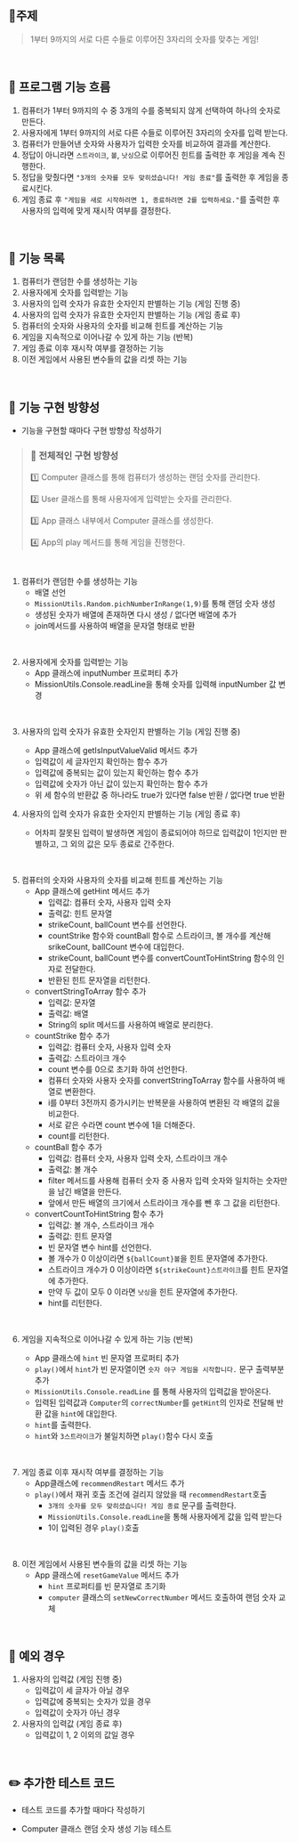 ## 🎯주제

> 1부터 9까지의 서로 다른 수들로 이루어진 3자리의 숫자를 맞추는 게임!

<br/>

## 🚀 프로그램 기능 흐름

1. 컴퓨터가 1부터 9까지의 수 중 3개의 수를 중복되지 않게 선택하여 하나의 숫자로 만든다.
2. 사용자에게 1부터 9까지의 서로 다른 수들로 이루어진 3자리의 숫자를 입력 받는다.
3. 컴퓨터가 만들어낸 숫자와 사용자가 입력한 숫자를 비교하여 결과를 계산한다.
4. 정답이 아니라면 `스트라이크`, `볼`, `낫싱`으로 이루어진 힌트를 출력한 후 게임을 계속 진행한다.
5. 정답을 맞췄다면 `"3개의 숫자를 모두 맞히셨습니다! 게임 종료"`를 출력한 후 게임을 종료시킨다.
6. 게임 종료 후 `"게임을 새로 시작하려면 1, 종료하려면 2를 입력하세요."`를 출력한 후 사용자의 입력에 맞게 재시작 여부를 결정한다.

<br/>

## 📖 기능 목록

1. 컴퓨터가 랜덤한 수를 생성하는 기능
2. 사용자에게 숫자를 입력받는 기능
3. 사용자의 입력 숫자가 유효한 숫자인지 판별하는 기능 (게임 진행 중)
4. 사용자의 입력 숫자가 유효한 숫자인지 판별하는 기능 (게임 종료 후)
5. 컴퓨터의 숫자와 사용자의 숫자를 비교해 힌트를 계산하는 기능
6. 게임을 지속적으로 이어나갈 수 있게 하는 기능 (반복)
7. 게임 종료 이후 재시작 여부를 결정하는 기능
8. 이전 게임에서 사용된 변수들의 값을 리셋 하는 기능

<br/>

## 🧭 기능 구현 방향성

- 기능을 구현할 때마다 구현 방향성 작성하기

> ### 📌 전체적인 구현 방향성
>
> 1️⃣ Computer 클래스를 통해 컴퓨터가 생성하는 랜덤 숫자를 관리한다.
>
> 2️⃣ User 클래스를 통해 사용자에게 입력받는 숫자를 관리한다.
>
> 3️⃣ App 클래스 내부에서 Computer 클래스를 생성한다.
>
> 4️⃣ App의 play 메서드를 통해 게임을 진행한다.

<br/>

1. 컴퓨터가 랜덤한 수를 생성하는 기능
   - 배열 선언
   - `MissionUtils.Random.pichNumberInRange(1,9)`를 통해 랜덤 숫자 생성
   - 생성된 숫자가 배열에 존재하면 다시 생성 / 없다면 배열에 추가
   - join메서드를 사용하여 배열을 문자열 형태로 반환

<br/>

2. 사용자에게 숫자를 입력받는 기능
   - App 클래스에 inputNumber 프로퍼티 추가
   - MissionUtils.Console.readLine을 통해 숫자를 입력해 inputNumber 값 변경

<br/>

3. 사용자의 입력 숫자가 유효한 숫자인지 판별하는 기능 (게임 진행 중)

   - App 클래스에 getIsInputValueValid 메서드 추가
   - 입력값이 세 글자인지 확인하는 함수 추가
   - 입력값에 중복되는 값이 있는지 확인하는 함수 추가
   - 입력값에 숫자가 아닌 값이 있는지 확인하는 함수 추가
   - 위 세 함수의 반환값 중 하나라도 true가 있다면 false 반환 / 없다면 true 반환

4. 사용자의 입력 숫자가 유효한 숫자인지 판별하는 기능 (게임 종료 후)
   - 어차피 잘못된 입력이 발생하면 게임이 종료되어야 하므로 입력값이 1인지만 판별하고, 그 외의 값은 모두 종료로 간주한다.

<br/>

5. 컴퓨터의 숫자와 사용자의 숫자를 비교해 힌트를 계산하는 기능
   - App 클래스에 getHint 메서드 추가
     - 입력값: 컴퓨터 숫자, 사용자 입력 숫자
     - 출력값: 힌트 문자열
     - strikeCount, ballCount 변수를 선언한다.
     - countStrike 함수와 countBall 함수로 스트라이크, 볼 개수를 계산해 srikeCount, ballCount 변수에 대입한다.
     - strikeCount, ballCount 변수를 convertCountToHintString 함수의 인자로 전달한다.
     - 반환된 힌트 문자열을 리턴한다.
   - convertStringToArray 함수 추가
     - 입력값: 문자열
     - 출력값: 배열
     - String의 split 메서드를 사용하여 배열로 분리한다.
   - countStrike 함수 추가
     - 입력값: 컴퓨터 숫자, 사용자 입력 숫자
     - 출력값: 스트라이크 개수
     - count 변수를 0으로 초기화 하여 선언한다.
     - 컴퓨터 숫자와 사용자 숫자를 convertStringToArray 함수를 사용하여 배열로 변환한다.
     - i를 0부터 3전까지 증가시키는 반복문을 사용하여 변환된 각 배열의 값을 비교한다.
     - 서로 같은 수라면 count 변수에 1을 더해준다.
     - count를 리턴한다.
   - countBall 함수 추가
     - 입력값: 컴퓨터 숫자, 사용자 입력 숫자, 스트라이크 개수
     - 출력값: 볼 개수
     - filter 메서드를 사용해 컴퓨터 숫자 중 사용자 입력 숫자와 일치하는 숫자만을 남긴 배열을 만든다.
     - 앞에서 만든 배열의 크기에서 스트라이크 개수를 뺀 후 그 값을 리턴한다.
   - convertCountToHintString 함수 추가
     - 입력값: 볼 개수, 스트라이크 개수
     - 출력값: 힌트 문자열
     - 빈 문자열 변수 hint를 선언한다.
     - 볼 개수가 0 이상이라면 `${ballCount}볼`을 힌트 문자열에 추가한다.
     - 스트라이크 개수가 0 이상이라면 `${strikeCount}스트라이크`를 힌트 문자열에 추가한다.
     - 만약 두 값이 모두 0 이라면 `낫싱`을 힌트 문자열에 추가한다.
     - hint를 리턴한다.

<br/>

6. 게임을 지속적으로 이어나갈 수 있게 하는 기능 (반복)

   - App 클래스에 `hint` 빈 문자열 프로퍼티 추가
   - `play()`에서 `hint`가 빈 문자열이면 `숫자 야구 게임을 시작합니다.` 문구 출력부분 추가
   - `MissionUtils.Console.readLine` 를 통해 사용자의 입력값을 받아온다.
   - 입력된 입력값과 `Computer`의 `correctNumber`를 `getHint`의 인자로 전달해 반환 값을 `hint`에 대입한다.
   - `hint`를 출력한다.
   - `hint`와 `3스트라이크`가 불일치하면 `play()`함수 다시 호출

<br/>

7. 게임 종료 이후 재시작 여부를 결정하는 기능
   - App클래스에 `recommendRestart` 메서드 추가
   - `play()`에서 재귀 호출 조건에 걸리지 않았을 때 `recommendRestart`호출
     - `3개의 숫자를 모두 맞히셨습니다! 게임 종료` 문구를 출력한다.
     - `MissionUtils.Console.readLine`을 통해 사용자에게 값을 입력 받는다
     - 1이 입력된 경우 `play()`호출

<br/>

8. 이전 게임에서 사용된 변수들의 값을 리셋 하는 기능
   - App 클래스에 `resetGameValue` 메서드 추가
     - `hint` 프로퍼티를 빈 문자열로 초기화
     - `computer` 클래스의 `setNewCorrectNumber` 메서드 호출하여 랜덤 숫자 교체

<br/>

## 🚨 예외 경우

1. 사용자의 입력값 (게임 진행 중)
   - 입력값이 세 글자가 아닐 경우
   - 입력값에 중복되는 숫자가 있을 경우
   - 입력값이 숫자가 아닌 경우
2. 사용자의 입력값 (게임 종료 후)
   - 입력값이 1, 2 이외의 값일 경우

<br/>

## ✏️ 추가한 테스트 코드

- 테스트 코드를 추가할 때마다 작성하기

- Computer 클래스 랜덤 숫자 생성 기능 테스트
